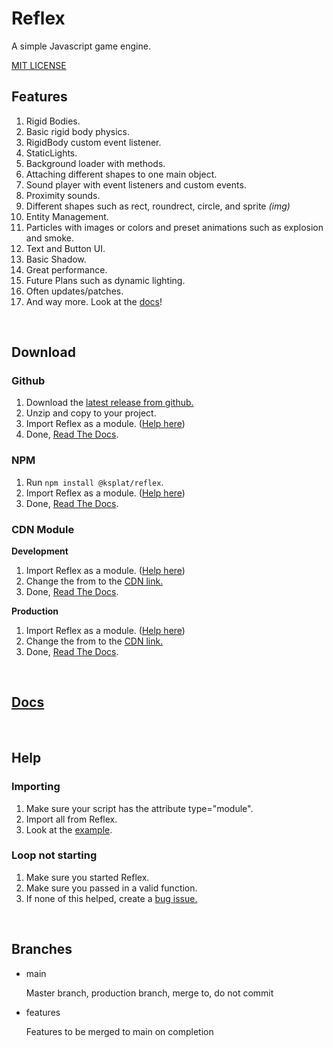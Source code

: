 # Reflex

A simple Javascript game engine.

[MIT LICENSE](./LICENSE)

## Features

1. Rigid Bodies.
2. Basic rigid body physics.
3. RigidBody custom event listener.
4. StaticLights.
5. Background loader with methods.
6. Attaching different shapes to one main object.
7. Sound player with event listeners and custom events.
8. Proximity sounds.
9. Different shapes such as rect, roundrect, circle, and sprite _(img)_
10. Entity Management.
11. Particles with images or colors and preset animations such as explosion and smoke.
12. Text and Button UI.
13. Basic Shadow.
14. Great performance.
15. Future Plans such as dynamic lighting.
16. Often updates/patches.
17. And way more. Look at the [docs](https://ksplatdev.github.io/Reflex/index.html)!

<br>

## Download

### Github

1. Download the [latest release from github.](https://github.com/ksplatdev/Reflex/releases/latest)
2. Unzip and copy to your project.
3. Import Reflex as a module. ([Help here](#importing))
4. Done, [Read The Docs](https://ksplatdev.github.io/Reflex/index.html).

### NPM

1. Run `npm install @ksplat/reflex`.
2. Import Reflex as a module. ([Help here](#importing))
3. Done, [Read The Docs](https://ksplatdev.github.io/Reflex/index.html).

### CDN Module

**Development**

1. Import Reflex as a module. ([Help here](#importing))
2. Change the from to the [CDN link.](https://cdn.jsdelivr.net/gh/ksplatdev/reflex@1.4.0/Reflex.js)
3. Done, [Read The Docs](https://ksplatdev.github.io/Reflex/index.html).

**Production**

1. Import Reflex as a module. ([Help here](#importing))
2. Change the from to the [CDN link.](https://cdn.jsdelivr.net/gh/ksplatdev/reflex@1.4.0/Reflex.min.js)
3. Done, [Read The Docs](https://ksplatdev.github.io/Reflex/index.html).

<br>

## [Docs](https://ksplatdev.github.io/Reflex/index.html)

<br>

## Help

### Importing

1. Make sure your script has the attribute type="module".
2. Import all from Reflex.
3. Look at the [example](test/test.js).

### Loop not starting

1. Make sure you started Reflex.
2. Make sure you passed in a valid function.
3. If none of this helped, create a [bug issue.](https://github.com/ksplatdev/Reflex/issues/new?assignees=&labels=bug&template=bug_report.md&title=)

<br>

## Branches

-   main

    Master branch, production branch, merge to, do not commit

-   features

    Features to be merged to main on completion
